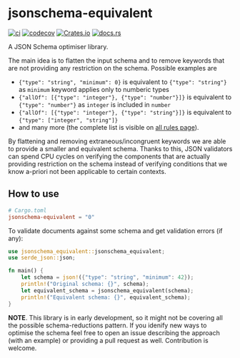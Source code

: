 # jsonschema-equivalent

[![ci](https://github.com/macisamuele/jsonschema-equivalent/workflows/ci/badge.svg)](https://github.com/macisamuele/jsonschema-equivalent/actions)
[![codecov](https://codecov.io/gh/macisamuele/jsonschema-equivalent/branch/master/graph/badge.svg)](https://codecov.io/gh/macisamuele/jsonschema-equivalent)
[![Crates.io](https://img.shields.io/crates/v/jsonschema-equivalent.svg)](https://crates.io/crates/jsonschema-equivalent)
[![docs.rs](https://docs.rs/jsonschema-equivalent/badge.svg)](https://docs.rs/jsonschema-equivalent/)

A JSON Schema optimiser library.

The main idea is to flatten the input schema and to remove keywords that are not providing any restriction on the schema.
Possible examples are

* `{"type": "string", "minimum": 0}` is equivalent to `{"type": "string"}` as `minimum` keyword applies only to numberic types
* `{"allOf": [{"type": "integer"}, {"type": "number"}]}` is equivalent to `{"type": "number"}` as `integer` is included in `number`
* `{"allOf": [{"type": "integer"}, {"type": "string"}]}` is equivalent to `{"type": ["integer", "string"]}`
* and many more (the complete list is visible on [all rules page](all_rules.md)).

By flattening and removing extraneous/incongruent keywords we are able to provide a smaller and equivalent schema. Thanks to this, JSON validators can spend CPU cycles on verifying the components that are actually providing restriction on the schema instead of verifying conditions that we know a-priori not been applicable to certain contexts.

## How to use

```toml
# Cargo.toml
jsonschema-equivalent = "0"
```

To validate documents against some schema and get validation errors (if any):

```rust
use jsonschema_equivalent::jsonschema_equivalent;
use serde_json::json;

fn main() {
    let schema = json!({"type": "string", "minimum": 42});
    println!("Original schema: {}", schema);
    let equivalent_schema = jsonschema_equivalent(schema);
    println!("Equivalent schema: {}", equivalent_schema);
}
```

**NOTE**. This library is in early development, so it might not be covering all the possible schema-reductions pattern.
If you idenify new ways to optimise the schema feel free to open an issue describing the approach (with an example) or providing a pull request as well.
Contribution is welcome.

